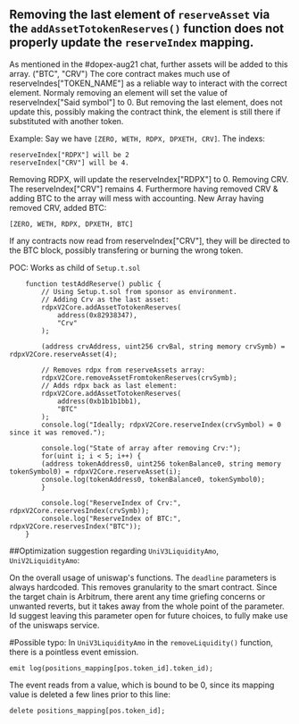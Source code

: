 ## Removing the last element of ```reserveAsset``` via the ```addAssetTotokenReserves()``` function does not properly update the ```reserveIndex``` mapping.

As mentioned in the #dopex-aug21 chat, further assets will be added to this array. ("BTC", "CRV")
The core contract makes much use of reserveIndes["TOKEN_NAME"] as a reliable way to interact with 
the correct element. Normaly removing an element will set the value of reserveIndex["Said symbol"]
to 0. But removing the last element, does not update this, possibly making the contract think,
the element is still there if substituted with another token.

Example: Say we have ```[ZERO, WETH, RDPX, DPXETH, CRV]```.
The indexs:
```
reserveIndex["RDPX"] will be 2
reserveIndex["CRV"] will be 4.
```
Removing RDPX, will update the reserveIndex["RDPX"] to 0.
Removing CRV. The reserveIndex["CRV"] remains 4.
Furthermore having removed CRV & adding BTC to the array will mess with accounting.
New Array having removed CRV, added BTC: 
```
[ZERO, WETH, RDPX, DPXETH, BTC]
```
If any contracts now read from reserveIndex["CRV"], they will be directed to the BTC block,
possibly transfering or burning the wrong token.

POC: Works as child of ```Setup.t.sol```
```
    function testAddReserve() public {
        // Using Setup.t.sol from sponsor as environment.
        // Adding Crv as the last asset:
        rdpxV2Core.addAssetTotokenReserves(
            address(0x82938347),
            "Crv"
        );
        
        (address crvAddress, uint256 crvBal, string memory crvSymb) = rdpxV2Core.reserveAsset(4);
        
        // Removes rdpx from reserveAssets array:
        rdpxV2Core.removeAssetFromtokenReserves(crvSymb);
        // Adds rdpx back as last element:
        rdpxV2Core.addAssetTotokenReserves(
            address(0xb1b1b1bb1),
            "BTC"
        );
        console.log("Ideally; rdpxV2Core.reserveIndex(crvSymbol) = 0 since it was removed.");

        console.log("State of array after removing Crv:");
        for(uint i; i < 5; i++) {
        (address tokenAddress0, uint256 tokenBalance0, string memory tokenSymbol0) = rdpxV2Core.reserveAsset(i);
        console.log(tokenAddress0, tokenBalance0, tokenSymbol0);
        }

        console.log("ReserveIndex of Crv:", rdpxV2Core.reservesIndex(crvSymb));
        console.log("ReserveIndex of BTC:", rdpxV2Core.reservesIndex("BTC"));
    }
```

##Optimization suggestion regarding ```UniV3LiquidityAmo```, ```UniV2LiquidityAmo```:

On the overall usage of uniswap's functions. The ```deadline``` parameters is always hardcoded. This removes granularity to the smart contract. Since the target chain is Arbitrum, there arent any time griefing concerns or unwanted reverts, but it takes away from the whole point of the parameter. Id suggest leaving this parameter open for future choices, to fully make use of the uniswaps service.

#Possible typo:
In ```UniV3LiquidityAmo``` in the ```removeLiquidity()``` function, there is a pointless event emission.
```
emit log(positions_mapping[pos.token_id].token_id);
```
The event reads from a value, which is bound to be 0, since its mapping value is deleted a few lines prior to this line:
```
delete positions_mapping[pos.token_id];
```

